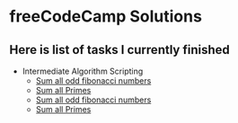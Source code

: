 # freeCodeCamp Solutions
## Here is list of tasks I currently finished


* Intermediate Algorithm Scripting
  * [Sum all odd fibonacci numbers](/Intermediate%20Algorithm%20Scripting/sum-fibonacci.js)
  * [Sum all Primes](/Intermediate%20Algorithm%20Scripting/sum-of-all-primes.js)
  * [Sum all odd fibonacci numbers](Intermediate%20Algorithm%20Scripting/sum-fibonacci.js)
  * [Sum all Primes](Intermediate%20Algorithm%20Scripting/sum-of-all-primes.js)

